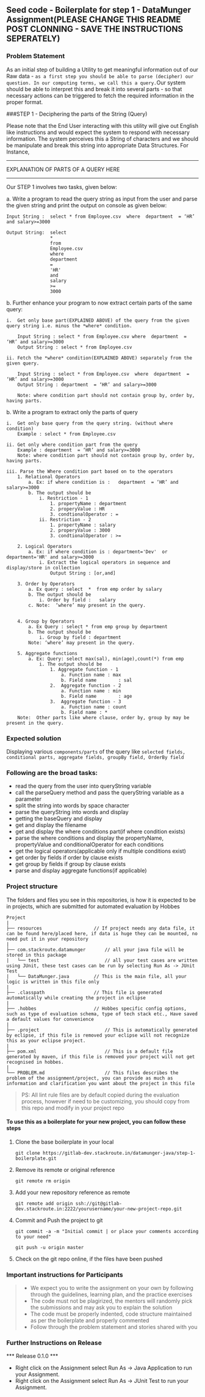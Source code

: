 ## Seed code - Boilerplate for step 1 - DataMunger Assignment(PLEASE CHANGE THIS README POST CLONNING - SAVE THE INSTRUCTIONS SEPERATELY)

### Problem Statement

As an initial step of building a Utility to get meaningful information out of our Raw data - `as a first step you should be able to parse (decipher) our question. In our computing terms, we call this
a query.`Our system should be able to interpret this and break it into several parts - so that necessary actions can be triggered to fetch the required information in the proper format.

###STEP 1 - Deciphering the parts of the String (Query)

Please note that the End User interacting with this utility will give out English like instructions and would expect the system to respond with necessary information. The system perceives this a
String of characters and we should be manipulate and break this string into appropriate Data Structures. For Instance,

<Q1> 
<SAMPLE DATA - TABLE> 

<Q2> 
<SAMPLE DATA - TABLE>

-----------
EXPLANATION OF PARTS OF A QUERY HERE

-----------
Our STEP 1 involves two tasks, given below:

a. Write a program to read the query string as input from the user and parse the given string and print the output on console as given below:

    Input String : 	select * from Employee.csv  where  department  = ‘HR’ and salary>=3000

    Output String: 	select
    			    * 
    			    from 
    			    Employee.csv  
    			    where  
    			    department  
    			    = 
    			    'HR'
    			    and 
    			    salary
    			    >=
    			    3000

b. Further enhance your program to now extract certain parts of the same query:

	i.  Get only base part(EXPLAINED ABOVE) of the query from the given query string i.e. minus the *where* condition. 

		Input String : select * from Employee.csv where  department  = ‘HR’ and salary>=3000
		Output String : select * from Employee.csv

	ii. Fetch the *where* condition(EXPLAINED ABOVE) separately from the given query.
	
		Input String : select * from Employee.csv  where  department  = ‘HR’ and salary>=3000
		Output String : department  = ‘HR’ and salary>=3000
	
		Note: where condition part should not contain group by, order by, having parts.
		
b. Write a program to extract only the parts of query

	i.  Get only base query from the query string. (without where condition)
		Example : select * from Employee.csv  

	ii. Get only where condition part from the query
		Example : department  = ‘HR’ and salary>=3000
		Note: where condition part should not contain group by, order by, having parts.

	iii. Parse the Where condition part based on to the operators
		1. Relational Operators
			a. Ex: if where condition is :   department  = ‘HR’ and salary>=3000
			b. The output should be
				i. Restriction - 1
					1. propertyName : department
					2. properyValue : HR
					3. condtionalOperator : = 
				ii. Restriction - 2
					1. propertyName : salary
					2. properyValue : 3000
					3. condtionalOperator : >=

		2. Logical Operators
			a. Ex: if where condition is : department='Dev'  or department='HR' and salary>=3000 
				i. Extract the logical operators in sequence and display/store in collection	
					Output String : [or,and]

		3. Order by Operators
			a. Ex query : select  *  from emp order by salary
			b. The output should be
				i. Order by field :   salary
			c. Note:  ‘where’ may present in the query.


        4. Group by Operators
		    a. Ex Query : select * from emp group by department
		    b. The output should be
			    i. Group by field : department
		    Note: ‘where’ may present in the query.

	    5. Aggregate functions
		    a. Ex: Query: select max(sal), min(age),count(*) from emp
			    i. The output should be
				    1. Aggregate function - 1
					    a. Function name : max
					    b. Field name        : sal
				    2.  Aggregate function - 2
					    a. Function name : min
					    b. Field name        : age
				    3.  Aggregate function - 3
					    a. Function name : count
					    b. Field name : *
		Note:  Other parts like where clause, order by, group by may be present in the query.

### Expected solution

Displaying various `components/parts` of the query like `selected fields, conditional parts, aggregate fields, groupBy field, OrderBy field` 

### Following are the broad tasks:
- read the query from the user into queryString variable
- call the parseQuery method and pass the queryString variable as a parameter
- split the string into words by space character
- parse the queryString into words and display
- getting the baseQuery and display
- get and display the filename
- get and display the where conditions part(if where condition exists)
- parse the where conditions and display the propertyName, propertyValue and conditionalOperator for each conditions
- get the logical operators(applicable only if multiple conditions exist)
- get order by fields if order by clause exists
- get group by fields if group by clause exists
- parse and display aggregate functions(if applicable)

### Project structure

The folders and files you see in this repositories, is how it is expected to be in projects, which are submitted for automated evaluation by Hobbes

	Project
	|
	├── resources 			        // If project needs any data file, it can be found here/placed here, if data is huge they can be mounted, no need put it in your repository
	|
	├── com.stackroute.datamunger	    // all your java file will be stored in this package
	|	└── test		                // all your test cases are written using JUnit, these test cases can be run by selecting Run As -> JUnit Test 
	|	└── DataMunger.java	        // This is the main file, all your logic is written in this file only
	|
	├── .classpath			        // This file is generated automatically while creating the project in eclipse
	|
	├── .hobbes   			        // Hobbes specific config options, such as type of evaluation schema, type of tech stack etc., Have saved a default values for convenience
	|
	├── .project			            // This is automatically generated by eclipse, if this file is removed your eclipse will not recognize this as your eclipse project. 
	|
	├── pom.xml 			            // This is a default file generated by maven, if this file is removed your project will not get recognised in hobbes.
	|
	└── PROBLEM.md  		            // This files describes the problem of the assignment/project, you can provide as much as information and clarification you want about the project in this file

> PS: All lint rule files are by default copied during the evaluation process, however if need to be customizing, you should copy from this repo and modify in your project repo


#### To use this as a boilerplate for your new project, you can follow these steps

1. Clone the base boilerplate in your local

	`git clone https://gitlab-dev.stackroute.in/datamunger-java/step-1-boilerplate.git`

2. Remove its remote or original reference

	`git remote rm origin`

3. Add your new repository reference as remote

	`git remote add origin ssh://git@gitlab-dev.stackroute.in:2222/yourusername/your-new-project-repo.git`

4. Commit and Push the project to git

	`git commit -a -m "Initial commit | or place your comments according to your need"`

	`git push -u origin master`

5. Check on the git repo online, if the files have been pushed


### Important instructions for Participants
> - We expect you to write the assignment on your own by following through the guidelines, learning plan, and the practice exercises
> - The code must not be plagirized, the mentors will randomly pick the submissions and may ask you to explain the solution
> - The code must be properly indented, code structure maintained as per the boilerplate and properly commented
> - Follow through the problem statement and stories shared with you

### Further Instructions on Release

*** Release 0.1.0 ***

- Right click on the Assignment select Run As -> Java Application to run your Assignment.
- Right click on the Assignment select Run As -> JUnit Test to run your Assignment.
